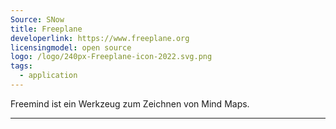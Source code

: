 ```yaml
---
Source: SNow
title: Freeplane
developerlink: https://www.freeplane.org
licensingmodel: open source
logo: /logo/240px-Freeplane-icon-2022.svg.png
tags:
  - application
---
```


Freemind ist ein Werkzeug zum Zeichnen von Mind Maps.

---
